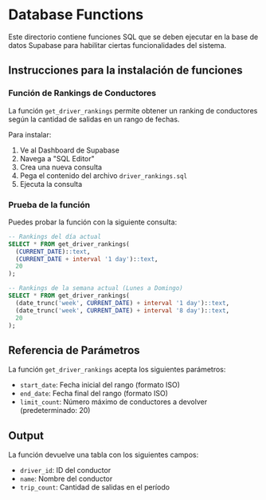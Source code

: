 # Database Functions

Este directorio contiene funciones SQL que se deben ejecutar en la base de datos Supabase para habilitar ciertas funcionalidades del sistema.

## Instrucciones para la instalación de funciones

### Función de Rankings de Conductores

La función `get_driver_rankings` permite obtener un ranking de conductores según la cantidad de salidas en un rango de fechas.

Para instalar:

1. Ve al Dashboard de Supabase
2. Navega a "SQL Editor"
3. Crea una nueva consulta
4. Pega el contenido del archivo `driver_rankings.sql`
5. Ejecuta la consulta

### Prueba de la función

Puedes probar la función con la siguiente consulta:

```sql
-- Rankings del día actual
SELECT * FROM get_driver_rankings(
  (CURRENT_DATE)::text, 
  (CURRENT_DATE + interval '1 day')::text, 
  20
);

-- Rankings de la semana actual (Lunes a Domingo)
SELECT * FROM get_driver_rankings(
  (date_trunc('week', CURRENT_DATE) + interval '1 day')::text, 
  (date_trunc('week', CURRENT_DATE) + interval '8 day')::text,
  20
);
```

## Referencia de Parámetros

La función `get_driver_rankings` acepta los siguientes parámetros:

- `start_date`: Fecha inicial del rango (formato ISO)
- `end_date`: Fecha final del rango (formato ISO)
- `limit_count`: Número máximo de conductores a devolver (predeterminado: 20)

## Output

La función devuelve una tabla con los siguientes campos:

- `driver_id`: ID del conductor
- `name`: Nombre del conductor
- `trip_count`: Cantidad de salidas en el período 